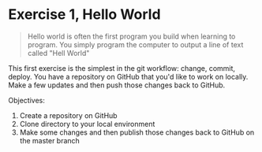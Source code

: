 # Exercise 1, Hello World

> Hello world is often the first program you build when learning to program. You simply program the computer to output a line of text called "Hell World"

This first exercise is the simplest in the git workflow: change, commit, deploy. You have a repository on GitHub that you'd like to work on locally. Make a few updates and then push those changes back to GitHub.

Objectives:
1. Create a repository on GitHub
2. Clone directory to your local environment
3. Make some changes and then publish those changes back to GitHub on the master branch
